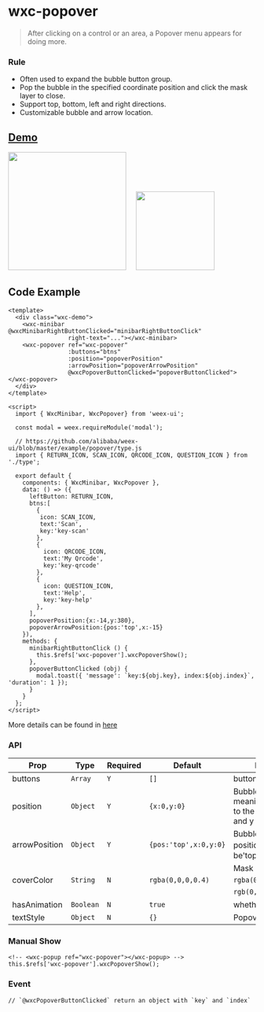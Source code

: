 # wxc-popover

 > After clicking on a control or an area, a Popover menu appears for doing more. 

### Rule

- Often used to expand the bubble button group.
- Pop the bubble in the specified coordinate position and click the mask layer to close.
- Support top, bottom, left and right directions.
- Customizable bubble and arrow location.

## [Demo](https://h5.m.taobao.com/trip/wx-detection-demo/popover/index.html?_wx_tpl=https%3A%2F%2Fh5.m.taobao.com%2Ftrip%2Fwx-detection-demo%2Fpopover%2Findex.weex.js)

<img src="https://gw.alipayobjects.com/zos/rmsportal/KneBnrpzaJFfbdsDbMli.gif" width="240"/> &nbsp;&nbsp;&nbsp;&nbsp;<img src="https://img.alicdn.com/tfs/TB19m1fcrGYBuNjy0FoXXciBFXa-200-200.png" width="160"/>


## Code Example

```vue
<template>
  <div class="wxc-demo">
    <wxc-minibar @wxcMinibarRightButtonClicked="minibarRightButtonClick"
                 right-text="..."></wxc-minibar>
    <wxc-popover ref="wxc-popover"
                 :buttons="btns"
                 :position="popoverPosition"
                 :arrowPosition="popoverArrowPosition"
                 @wxcPopoverButtonClicked="popoverButtonClicked"></wxc-popover>
  </div>
</template>

<script>
  import { WxcMinibar, WxcPopover} from 'weex-ui';

  const modal = weex.requireModule('modal');

  // https://github.com/alibaba/weex-ui/blob/master/example/popover/type.js
  import { RETURN_ICON, SCAN_ICON, QRCODE_ICON, QUESTION_ICON } from './type';

  export default {
    components: { WxcMinibar, WxcPopover },
    data: () => ({
      leftButton: RETURN_ICON,
      btns:[
        {
         icon: SCAN_ICON,
         text:'Scan',
         key:'key-scan'
        },
        {
          icon: QRCODE_ICON,
          text:'My Qrcode',
          key:'key-qrcode'
        },
        {
          icon: QUESTION_ICON,
          text:'Help',
          key:'key-help'
        },
      ],
      popoverPosition:{x:-14,y:380},
      popoverArrowPosition:{pos:'top',x:-15}
    }),
    methods: {
      minibarRightButtonClick () {
        this.$refs['wxc-popover'].wxcPopoverShow();
      },
      popoverButtonClicked (obj) {
        modal.toast({ 'message': `key:${obj.key}, index:${obj.index}`, 'duration': 1 });
      }
    }
  };
</script>
```

More details can be found in [here](https://github.com/alibaba/weex-ui/blob/master/example/popover/index.vue)

### API

| Prop | Type | Required | Default | Description |
|-------------|------------|--------|-----|-----|
| buttons | `Array` |`Y`|`[]` | buttons data,  |
| position | `Object` |`Y`|`{x:0,y:0}` | Bubble position, x>0 meaning the distance to the left, x<0 to right, and y is the same. |
| arrowPosition | `Object` |`Y`|`{pos:'top',x:0,y:0}` | Bubble arrow position，pos could be'top,bottom,left,right'  |
| coverColor | `String` |`N`|`rgba(0,0,0,0.4)`| Mask layer color, e.g `rgba(0,0,0,0.4)`，`rgb(0,0,0)`，`#000` |
| hasAnimation | `Boolean` |`N`| `true` | whether to animate  |
| textStyle | `Object` |`N`| `{}` | Popover text style |

### Manual Show

```
<!-- <wxc-popup ref="wxc-popover"></wxc-popup> -->
this.$refs['wxc-popover'].wxcPopoverShow();
```

### Event

```
// `@wxcPopoverButtonClicked` return an object with `key` and `index`
```
